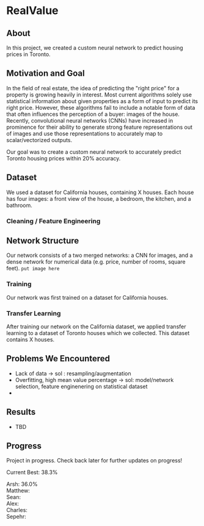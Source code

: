 # RealValue

## About

In this project, we created a custom neural network to predict housing prices in Toronto.

## Motivation and Goal

In the field of real estate, the idea of predicting the "right price" for a property is growing heavily in interest. Most current algorithms solely use statistical information about given properties as a form of input to predict its right price. However, these algorithms fail to include a notable form of data that often influences the perception of a buyer: images of the house. Recently, convolutional neural networks (CNNs) have increased in prominence for their ability to generate strong feature representations out of images and use those representations to accurately map to scalar/vectorized outputs.

Our goal was to create a custom neural network to accurately predict Toronto housing prices within 20% accuracy.


## Dataset

We used a dataset for California houses, containing X houses. Each house  has four images: a front view of the house, a bedroom, the kitchen, and a bathroom.

### Cleaning / Feature Engineering


## Network Structure

Our network consists of a two merged networks: a CNN for images, and a dense network for numerical data (e.g. price, number of rooms, square feet).
```put image here```


### Training
Our network was first trained on a dataset for California houses.

### Transfer Learning
After training our network on the California dataset, we applied transfer learning to a dataset of Toronto houses which we collected. This dataset contains X houses.

## Problems We Encountered
- Lack of data -> sol : resampling/augmentation
- Overfitting, high mean value percentage -> sol: model/network selection, feature enginenering on statistical dataset
-

## Results

- TBD

## Progress

Project in progress. Check back later for further updates on progress!

Current Best: 38.3%

Arsh: 36.0% \
Matthew: \
Sean: \
Alex: \
Charles: \
Sepehr:
